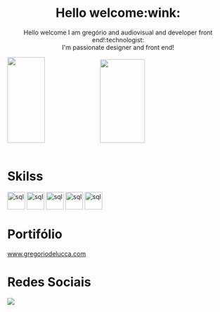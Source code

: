 <div align="center">
 <h1>Hello welcome:wink:</h1>
  <p>Hello welcome  I am gregório and audiovisual and developer front end!:technologist:	
  <br> I'm passionate  designer and front end!</br></p>
</div>

<div align="left">  
  <img width="41%" height="195px" src="https://github-readme-stats.vercel.app/api/top-langs/?username=gregoriodelucca&layout=compact&hide_border=true&title_color=00bfbf&text_color=00bfbf&bg_color=0d1117" />
 <img width="45%" height="190px" src="https://media.giphy.com/media/v1.Y2lkPTc5MGI3NjExM2E3OTZmNGY4ZDdlZjM1YmE2ZmRjZTBhMmM1MDY0ZDE3MDE2ODNmMiZjdD1z/RHvb57lEDGmxTKNBtI/giphy.gif" />
</div>
</div>

<div align="left"><br>
  <h1>Skilss</h1>
    <img align="center" alt="sql" height= "40" width="40"   src="https://cdn.jsdelivr.net/gh/devicons/devicon/icons/javascript/javascript-original.svg" >
    <img align="center" alt="sql" height= "40" width="40"   src="https://cdn.jsdelivr.net/gh/devicons/devicon/icons/css3/css3-original.svg">
    <img align="center" alt="sql" height= "40" width="40"   src="https://cdn.jsdelivr.net/gh/devicons/devicon/icons/aftereffects/aftereffects-original.svg">
    <img align="center" alt="sql" height= "40" width="40"   src="https://cdn.jsdelivr.net/gh/devicons/devicon/icons/premierepro/premierepro-original.svg">
     <img align="center" alt="sql" height= "40" width="40"    src="https://cdn.jsdelivr.net/gh/devicons/devicon/icons/figma/figma-original.svg">

</div>

<div align="left"> 
 <h1>Portifólio</h1>
   <a href="https://gregoriodelucca.netlify.app">www.gregoriodelucca.com</a>

</div> 
<div align="left"> 
 <h1>Redes Sociais</h1>
  <a href="https://www.linkedin.com/in/gregoriodelucca/" target="_blank"><img src="https://img.shields.io/badge/-linkedin-blue?style=for-the-badge&logo=instagram&logoColor=white"</a>
</div> 
 </div>




